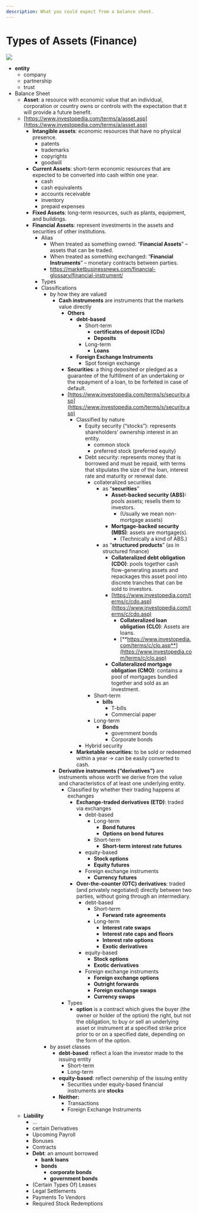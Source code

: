 ```yaml
---
description: What you could expect from a balance sheet.
---
```


# Types of Assets \(Finance\)

![](../.gitbook/assets/image%20%2819%29.png)

* **entity**
  * company
  * partnership
  * trust
* Balance Sheet
  * **Asset**: a resource with economic value that an individual, corporation or country owns or controls with the expectation that it will provide a future benefit.
  * [https://www.investopedia.com/terms/a/asset.asp](https://www.investopedia.com/terms/a/asset.asp)
    * **Intangible assets**: economic resources that have no physical presence.
      * patents
      * trademarks
      * copyrights
      * goodwill
    * **Current Assets**: short-term economic resources that are expected to be converted into cash within one year. 
      * cash
      * cash equivalents
      * accounts receivable
      * inventory
      * prepaid expenses
    * **Fixed Assets**: long-term resources, such as plants, equipment, and buildings.
    * **Financial Assets**: represent investments in the assets and securities of other institutions.
      * Alias
        * When treated as something owned: “**Financial Assets**” – assets that can be traded.
        * When treated as something exchanged: “**Financial Instruments**” – monetary contracts between parties.
        * https://marketbusinessnews.com/financial-glossary/financial-instrument/
      * Types
      * Classifications
        * by how they are valued
          * **Cash instruments** are instruments that the markets value directly
            * **Others**
              * **debt-based**
                * Short-term
                  * **certificates of deposit \(CDs\)** 
                  * **Deposits**
                * Long-term
                  * **Loans**
              * **Foreign Exchange Instruments**
                * Spot foreign exchange
            * **Securities**: a thing deposited or pledged as a guarantee of the fulfillment of an undertaking or the repayment of a loan, to be forfeited in case of default.
            * [https://www.investopedia.com/terms/s/security.asp](https://www.investopedia.com/terms/s/security.asp)
              * Classified by nature
                * Equity security \(“stocks”\): represents shareholders’ ownership interest in an entity.
                  * common stock
                  * preferred stock \(preferred equity\)
                * Debt security: represents money that is borrowed and must be repaid, with terms that stipulates the size of the loan, interest rate and maturity or renewal date. 
                  * collateralized securities
                    * as “**securities**”
                      * **Asset-backed security \(ABS\):** pools assets; resells them to investors. 
                        * \(Usually we mean non-mortgage assets\)
                      * **Mortgage-backed security \(MBS\)**: assets are mortgage\(s\).
                        * \(Technically a kind of ABS.\)
                    * as “**structured products**” \(as in structured finance\)
                      * **Collateralized debt obligation \(CDO\)**: pools together cash flow-generating assets and repackages this asset pool into discrete tranches that can be sold to investors. 
                      * [https://www.investopedia.com/terms/c/cdo.asp](https://www.investopedia.com/terms/c/cdo.asp)
                        * **Collateralized loan obligation \(CLO\)**: Assets are loans.
                        * [**https://www.investopedia.com/terms/c/clo.asp**](https://www.investopedia.com/terms/c/clo.asp)
                      * **Collateralized mortgage obligation \(CMO\)**: contains a pool of mortgages bundled together and sold as an investment. 
                  * Short-term
                    * **bills**
                      * T-bills
                      * Commercial paper
                  * Long-term
                    * **Bonds**
                      * government bonds
                      * Corporate bonds
                * Hybrid security
              * **Marketable securities:** to be sold or redeemed within a year -&gt; can be easily converted to cash.
          * **Derivative instruments \(“derivatives”\)** are instruments whose worth we derive from the value and characteristics of at least one underlying entity.
            * Classified by whether their trading happens at exchanges
              * **Exchange-traded derivatives \(ETD\)**: traded via exchanges
                * debt-based
                  * Long-term
                    * **Bond futures**
                    * **Options on bond futures**
                  * Short-term
                    * **Short-term interest rate futures**
                * equity-based
                  * **Stock options**
                  * **Equity futures**
                * Foreign exchange instruments
                  * **Currency futures**
              * **Over-the-counter \(OTC\) derivatives**: traded \(and privately negotiated\) directly between two parties, without going through an intermediary. 
                * debt-based
                  * Short-term
                    * **Forward rate agreements**
                  * Long-term
                    * **Interest rate swaps**
                    * **Interest rate caps and floors**
                    * **Interest rate options**
                    * **Exotic derivatives**
                * equity-based
                  * **Stock options**
                  * **Exotic derivatives**
                * Foreign exchange instruments
                  * **Foreign exchange options**
                  * **Outright forwards**
                  * **Foreign exchange swaps**
                  * **Currency swaps**
            * Types
              * **option** is a contract which gives the buyer \(the owner or holder of the option\) the right, but not the obligation, to buy or sell an underlying asset or instrument at a specified strike price prior to or on a specified date, depending on the form of the option. 
        * by asset classes
          * **debt-based**: reflect a loan the investor made to the issuing entity
            * Short-term
            * Long-term
          * **equity-based**: reflect ownership of the issuing entity
            * Securities under equity-based financial instruments are **stocks**
          * **Neither:**
            * Transactions
            * Foreign Exchange Instruments
  * **Liability**
    * ...
    * certain Derivatives
    * Upcoming Payroll
    * Bonuses
    * Contracts
    * **Debt**: an amount borrowed
      * **bank loans**
      * **bonds**
        * **corporate bonds**
        * **government bonds**
    * \(Certain Types Of\) Leases
    * Legal Settlements
    * Payments To Vendors
    * Required Stock Redemptions

